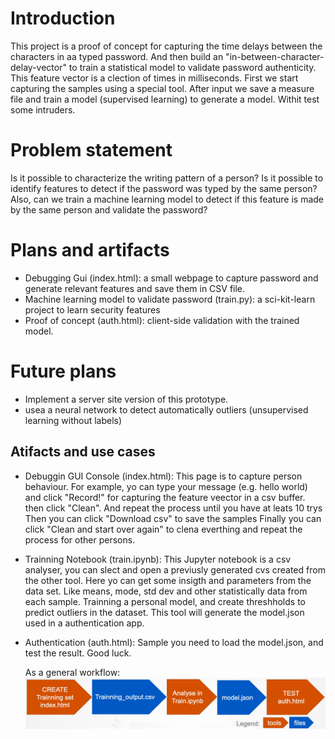 # Introduction
This project is a proof of concept for capturing the time delays between the characters in aa typed password. And then build an "in-between-character-delay-vector" to train a statistical model to validate password authenticity.
This feature vector is a clection of times in milliseconds. First we start capturing the samples using a special tool.
After input we save a measure file and train a model (supervised learning) to generate a model. Withit test some intruders.

# Problem statement
Is it possible to characterize the writing pattern of a person?
Is it possible to identify features to detect if the password was typed by the same person?
Also, can we train a machine learning model to detect if this feature is made by the same person and validate the password?

# Plans and artifacts
- Debugging Gui (index.html): a small webpage to capture password and generate relevant features and save them in CSV file.
- Machine learning model to validate password (train.py): a sci-kit-learn project to learn security features
- Proof of concept (auth.html): client-side validation with the trained model.

# Future plans
- Implement a server site version of this prototype.
- usea a neural network to detect automatically outliers (unsupervised learning without labels)

## Atifacts and use cases
- Debuggin GUI Console (index.html):
    This page is to capture person behaviour. For example, yo can type your message (e.g. hello world) and click "Record!"
    for capturing the feature veector in a csv buffer. then click "Clean".
    And repeat the process until you have at leats 10 trys
    Then you can click "Download csv" to save the  samples
    Finally you can click "Clean and start over again" to clena everthing and repeat the process for other persons.

- Trainning Notebook (train.ipynb): 
    This Jupyter notebook is a csv analyser, you can slect and open a previusly  generated cvs created from the other tool.
    Here yo can get some insigth and parameters from the data set. Like means, mode, std dev and other statistically data from each sample.
    Trainning a personal model, and create threshholds to predict outliers in the dataset.
    This tool will generate the model.json used in a authentication app.

- Authentication (auth.html):
    Sample you need to load the model.json, and test the result. Good luck.

    As a general workflow:
    ![Workflow](/info_flow.png "Workflow")